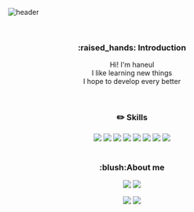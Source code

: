 ![header](https://capsule-render.vercel.app/api?type=slice&color=gradient&height=160&section=header&text=Hi!%20I'm%20Haneul!&fontAlign=50&fontAlignY=70&fontSize=80&fontColor=000000)

<br><div align=center>
<h3>:raised_hands: Introduction</h3>
Hi! I'm haneul<br>
I like learning new things<br>
I hope to develop every better
  
<br><h3>:pencil2: Skills</h3> 
<img src="https://img.shields.io/badge/JAVA-007396?style=flat-square&logo=java&logoColor=white"> <img src="https://img.shields.io/badge/JavaScript-F7DF1E?style=flat-square&logo=JavaScript&logoColor=white"/> <img src="https://img.shields.io/badge/HTML5-E34F26?style=flat-square&logo=HTML5&logoColor=white"/> <img src="https://img.shields.io/badge/CSS3-1572B6?style=flat-square&logo=CSS3&logoColor=white"/> <img src="https://img.shields.io/badge/Bootstrap-7952B3?style=flat-square&logo=Bootstrap&logoColor=white"/> <img src="https://img.shields.io/badge/Spring-6DB33F?style=flat-square&logo=String&logoColor=white"/> <img src="https://img.shields.io/badge/Oracle-F80000?style=flat-square&logo=Oracle&logoColor=white"/> <img src="https://img.shields.io/badge/MySQL-4479A1?style=flat-square&logo=MySQL&logoColor=white"/><br><br>
<h3>:blush:About me</h3>
<img src="https://img.shields.io/badge/Tistory-000000?style=flat-square&logo=Tistory&logoColor=white"> <img src="https://img.shields.io/badge/GitHub-181717?style=flat-square&logo=GitHub&logoColor=white">
  
<a href="https://programinglab.tistory.com/"><img src="https://img.shields.io/badge/Tistory-000000?style=flat-square&logo=Tistory&logoColor=white&link=https://programinglab.tistory.com/"/></a>
<a href="https://github.com/Haneul3"><img src="https://img.shields.io/badge/GitHub-181717?style=flat-square&logo=GitHub&logoColor=white&link=https://programinglab.tistory.com/"/></a>
  
  
  
 
</div>
